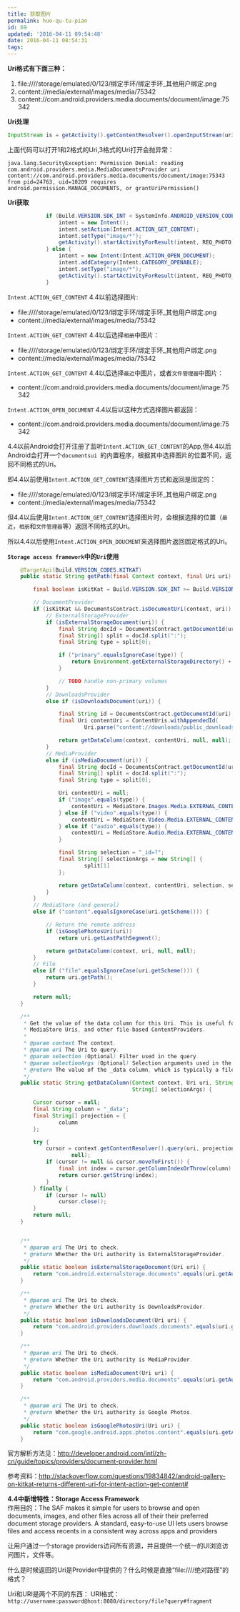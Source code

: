 ```yaml
---
title: 获取图片
permalink: huo-qu-tu-pian
id: 69
updated: '2016-04-11 09:54:48'
date: 2016-04-11 08:54:31
tags:
---
```


 
**Uri格式有下面三种：**  
1. file:////storage/emulated/0/123/绑定手环/绑定手环_其他用户绑定.png
2. content://media/external/images/media/75342
3. content://com.android.providers.media.documents/document/image:75342


**Uri处理**
```java
InputStream is = getActivity().getContentResolver().openInputStream(uri);
```
上面代码可以打开1和2格式的Uri,3格式的Uri打开会抛异常：

```
java.lang.SecurityException: Permission Denial: reading com.android.providers.media.MediaDocumentsProvider uri content://com.android.providers.media.documents/document/image:75343 from pid=24763, uid=10209 requires android.permission.MANAGE_DOCUMENTS, or grantUriPermission()
```


**Uri获取**  

```java
			if (Build.VERSION.SDK_INT < SystemInfo.ANDROID_VERSION_CODE.KITKAT){
                intent = new Intent();
                intent.setAction(Intent.ACTION_GET_CONTENT);
                intent.setType("image/*");
                getActivity().startActivityForResult(intent, REQ_PHOTO);
            } else {
                intent = new Intent(Intent.ACTION_OPEN_DOCUMENT);
                intent.addCategory(Intent.CATEGORY_OPENABLE);
                intent.setType("image/*");
                getActivity().startActivityForResult(intent, REQ_PHOTO_KITKAT);
            }
```

`Intent.ACTION_GET_CONTENT` 4.4以前选择图片:

* file:////storage/emulated/0/123/绑定手环/绑定手环_其他用户绑定.png
* content://media/external/images/media/75342

`Intent.ACTION_GET_CONTENT` 4.4以后选择`相册`中图片：

* file:////storage/emulated/0/123/绑定手环/绑定手环_其他用户绑定.png
* content://media/external/images/media/75342

`Intent.ACTION_GET_CONTENT` 4.4以后选择`最近`中图片，或者`文件管理器`中图片：

* content://com.android.providers.media.documents/document/image:75342

`Intent.ACTION_OPEN_DOCUMENT` 4.4以后以这种方式选择图片都返回：

* content://com.android.providers.media.documents/document/image:75342


4.4以前Android会打开注册了监听`Intent.ACTION_GET_CONTENT`的App,但4.4以后Android会打开一个`documentsui `的内置程序，根据其中选择图片的位置不同，返回不同格式的Uri。


即4.4以前使用`Intent.ACTION_GET_CONTENT`选择图片方式和返回是固定的：

* file:////storage/emulated/0/123/绑定手环/绑定手环_其他用户绑定.png
* content://media/external/images/media/75342

但4.4以后使用`Intent.ACTION_GET_CONTENT`选择图片时，会根据选择的位置（`最近`，`相册`和`文件管理器`等）返回不同格式的Uri。

所以4.4以后使用`Intent.ACTION_OPEN_DOUCMENT`来选择图片返回固定格式的Uri。


**`Storage access framework`中的`Uri`使用**

```java
    @TargetApi(Build.VERSION_CODES.KITKAT)
    public static String getPath(final Context context, final Uri uri) {

        final boolean isKitKat = Build.VERSION.SDK_INT >= Build.VERSION_CODES.KITKAT;

        // DocumentProvider
        if (isKitKat && DocumentsContract.isDocumentUri(context, uri)) {
            // ExternalStorageProvider
            if (isExternalStorageDocument(uri)) {
                final String docId = DocumentsContract.getDocumentId(uri);
                final String[] split = docId.split(":");
                final String type = split[0];

                if ("primary".equalsIgnoreCase(type)) {
                    return Environment.getExternalStorageDirectory() + "/" + split[1];
                }

                // TODO handle non-primary volumes
            }
            // DownloadsProvider
            else if (isDownloadsDocument(uri)) {

                final String id = DocumentsContract.getDocumentId(uri);
                final Uri contentUri = ContentUris.withAppendedId(
                        Uri.parse("content://downloads/public_downloads"), Long.valueOf(id));

                return getDataColumn(context, contentUri, null, null);
            }
            // MediaProvider
            else if (isMediaDocument(uri)) {
                final String docId = DocumentsContract.getDocumentId(uri);
                final String[] split = docId.split(":");
                final String type = split[0];

                Uri contentUri = null;
                if ("image".equals(type)) {
                    contentUri = MediaStore.Images.Media.EXTERNAL_CONTENT_URI;
                } else if ("video".equals(type)) {
                    contentUri = MediaStore.Video.Media.EXTERNAL_CONTENT_URI;
                } else if ("audio".equals(type)) {
                    contentUri = MediaStore.Audio.Media.EXTERNAL_CONTENT_URI;
                }

                final String selection = "_id=?";
                final String[] selectionArgs = new String[] {
                        split[1]
                };

                return getDataColumn(context, contentUri, selection, selectionArgs);
            }
        }
        // MediaStore (and general)
        else if ("content".equalsIgnoreCase(uri.getScheme())) {

            // Return the remote address
            if (isGooglePhotosUri(uri))
                return uri.getLastPathSegment();

            return getDataColumn(context, uri, null, null);
        }
        // File
        else if ("file".equalsIgnoreCase(uri.getScheme())) {
            return uri.getPath();
        }

        return null;
    }

    /**
     * Get the value of the data column for this Uri. This is useful for
     * MediaStore Uris, and other file-based ContentProviders.
     *
     * @param context The context.
     * @param uri The Uri to query.
     * @param selection (Optional) Filter used in the query.
     * @param selectionArgs (Optional) Selection arguments used in the query.
     * @return The value of the _data column, which is typically a file path.
     */
    public static String getDataColumn(Context context, Uri uri, String selection,
                                       String[] selectionArgs) {

        Cursor cursor = null;
        final String column = "_data";
        final String[] projection = {
                column
        };

        try {
            cursor = context.getContentResolver().query(uri, projection, selection, selectionArgs,
                    null);
            if (cursor != null && cursor.moveToFirst()) {
                final int index = cursor.getColumnIndexOrThrow(column);
                return cursor.getString(index);
            }
        } finally {
            if (cursor != null)
                cursor.close();
        }
        return null;
    }


    /**
     * @param uri The Uri to check.
     * @return Whether the Uri authority is ExternalStorageProvider.
     */
    public static boolean isExternalStorageDocument(Uri uri) {
        return "com.android.externalstorage.documents".equals(uri.getAuthority());
    }

    /**
     * @param uri The Uri to check.
     * @return Whether the Uri authority is DownloadsProvider.
     */
    public static boolean isDownloadsDocument(Uri uri) {
        return "com.android.providers.downloads.documents".equals(uri.getAuthority());
    }

    /**
     * @param uri The Uri to check.
     * @return Whether the Uri authority is MediaProvider.
     */
    public static boolean isMediaDocument(Uri uri) {
        return "com.android.providers.media.documents".equals(uri.getAuthority());
    }

    /**
     * @param uri The Uri to check.
     * @return Whether the Uri authority is Google Photos.
     */
    public static boolean isGooglePhotosUri(Uri uri) {
        return "com.google.android.apps.photos.content".equals(uri.getAuthority());
    }
```

官方解析方法见：<http://developer.android.com/intl/zh-cn/guide/topics/providers/document-provider.html>

参考资料：<http://stackoverflow.com/questions/19834842/android-gallery-on-kitkat-returns-different-uri-for-intent-action-get-content#>

**4.4中新增特性：Storage Access Framework**  
作用目的：The SAF makes it simple for users to browse and open documents, images, and other files across all of their their preferred document storage providers. A standard, easy-to-use UI lets users browse files and access recents in a consistent way across apps and providers

让用户通过一个storage providers访问所有资源，并且提供一个统一的UI浏览访问图片，文件等。


什么是时候返回的Uri是Provider中提供的？什么时候是直接“file:////绝对路径”的格式？

Uri和URI是两个不同的东西：
URI格式：`http://username:password@host:8080/directory/file?query#fragment`